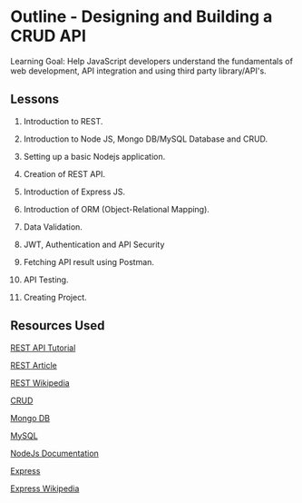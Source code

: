 # Outline - Designing and Building a CRUD API

Learning Goal: Help JavaScript developers understand the fundamentals of web development, API integration and using third party library/API's.

## Lessons

1. Introduction to REST.

2. Introduction to Node JS, Mongo DB/MySQL Database and CRUD.

3. Setting up a basic Nodejs application.

4. Creation of REST API.

5. Introduction of Express JS.

6. Introduction of ORM (Object-Relational Mapping).

7. Data Validation.

8. JWT, Authentication and API Security

9. Fetching API result using Postman.

10. API Testing.

11. Creating Project.

## Resources Used

[REST API Tutorial](https://restfulapi.net/)

[REST Article](https://www.codecademy.com/articles/what-is-rest)

[REST Wikipedia](https://en.wikipedia.org/wiki/Representational_state_transfer)

[CRUD](https://www.codecademy.com/articles/what-is-crud)

[Mongo DB](https://www.mongodb.com/)

[MySQL](https://www.w3schools.com/mysql/)

[NodeJs Documentation](https://nodejs.org/en/docs/)

[Express](https://expressjs.com/)

[Express Wikipedia](https://en.wikipedia.org/wiki/Express.js)
